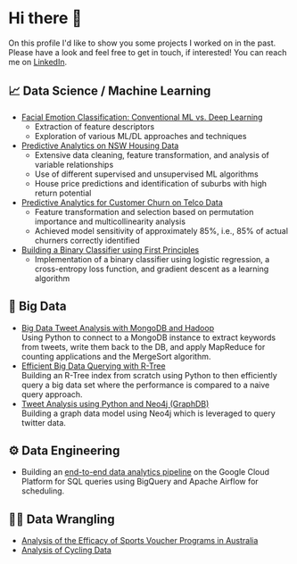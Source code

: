 # Hi there 👋
On this profile I'd like to show you some projects I worked on in the past.
Please have a look and feel free to get in touch, if interested! You can reach me on [LinkedIn](https://www.linkedin.com/in/felix-rosenberger-1522761b3/).

## 📈 Data Science / Machine Learning
- [Facial Emotion Classification: Conventional ML vs. Deep Learning](https://github.com/felix-rosenberger/image-classification/tree/main)
  - Extraction of feature descriptors
  - Exploration of various ML/DL approaches and techniques
- [Predictive Analytics on NSW Housing Data](https://github.com/felix-rosenberger/NSW-House-Price-Prediction.git)
  - Extensive data cleaning, feature transformation, and analysis of variable relationships
  - Use of different supervised and unsupervised ML algorithms
  - House price predictions and identification of suburbs with high return potential
- [Predictive Analytics for Customer Churn on Telco Data](https://github.com/felix-rosenberger/Data-Science-Portfolio/blob/main/README.md)
  - Feature transformation and selection based on permutation importance and multicollinearity analysis
  - Achieved model sensitivity of approximately 85%, i.e., 85% of actual churners correctly identified 
- [Building a Binary Classifier using First Principles](https://github.com/felix-rosenberger/binary-classifier)
  - Implementation of a binary classifier using logistic regression, a cross-entropy loss function, and gradient descent as a learning algorithm

## 💾 Big Data
- [Big Data Tweet Analysis with MongoDB and Hadoop](https://github.com/felix-rosenberger/Tweet-Text-NLP-with-MapReduce.git) \
  Using Python to connect to a MongoDB instance to extract keywords from tweets, write them back to the DB, and apply MapReduce for counting applications and the MergeSort algorithm.
- [Efficient Big Data Querying with R-Tree](https://github.com/felix-rosenberger/R-Tree) \
  Building an R-Tree index from scratch using Python to then efficiently query a big data set where the performance is compared to a naive query approach.
- [Tweet Analysis using Python and Neo4j (GraphDB)](https://github.com/felix-rosenberger/Assignment-2-Python-and-GraphDB) \
  Building a graph data model using Neo4j which is leveraged to query twitter data.
  
## ⚙️ Data Engineering
- Building an [end-to-end data analytics pipeline](https://github.com/felix-rosenberger/Data-Analytics-Pipeline) on the Google Cloud Platform for SQL queries using BigQuery and Apache Airflow for scheduling.
## 👨‍💻 Data Wrangling
- [Analysis of the Efficacy of Sports Voucher Programs in Australia](https://github.com/felix-rosenberger/Data-Science-Portfolio/blob/main/README.md)
- [Analysis of Cycling Data](https://github.com/felix-rosenberger/Data-Science-Portfolio/blob/main/README.md)


<!--
**felix-rosenberger/felix-rosenberger** is a ✨ _special_ ✨ repository because its `README.md` (this file) appears on your GitHub profile.

Here are some ideas to get you started:

- 🔭 I’m currently working on ...
- 🌱 I’m currently learning ...
- 👯 I’m looking to collaborate on ...
- 🤔 I’m looking for help with ...
- 💬 Ask me about ...
- 📫 How to reach me: ...
- 😄 Pronouns: ...
- ⚡ Fun fact: ...
-->
